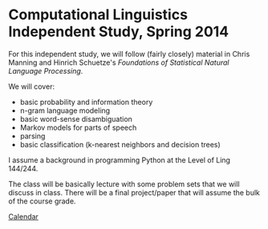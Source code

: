 Computational Linguistics Independent Study, Spring 2014
========

For this independent study, we will follow (fairly closely) material in Chris Manning and Hinrich Schuetze's _Foundations of Statistical Natural Language Processing_.

We will cover:

* basic probability and information theory
* n-gram language modeling
* basic word-sense disambiguation
* Markov models for parts of speech
* parsing
* basic classification (k-nearest neighbors and decision trees)

I assume a background in programming Python at the Level of Ling 144/244.

The class will be basically lecture with some problem sets that we will discuss in class. There will be a final project/paper that will assume the bulk of the course grade.

[Calendar](https://github.com/panand/compling/blob/master/Course%20Calendar.md)
